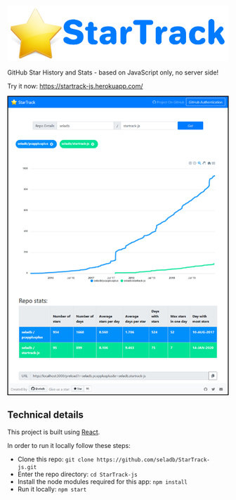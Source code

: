 <img src="public/logo.png" width="550" />

GitHub Star History and Stats - based on JavaScript only, no server side!

Try it now: https://startrack-js.herokuapp.com/

<img src="public/screenshot.png" width="900" />

## Technical details

This project is built using [React](https://reactjs.org/).

In order to run it locally follow these steps:

- Clone this repo: `git clone https://github.com/seladb/StarTrack-js.git`
- Enter the repo directory: `cd StarTrack-js`
- Install the node modules required for this app: `npm install`
- Run it locally: `npm start`
